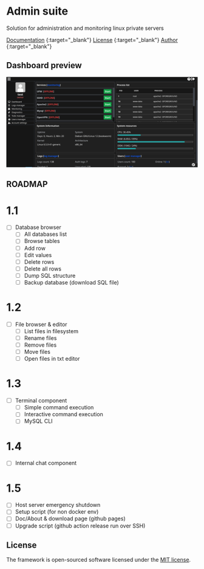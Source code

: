 # Admin suite
Solution for administration and monitoring linux private servers

[Documentation](https://github.com/lordbecvold/admin-suite/blob/main/DOC.MD) {:target="_blank"}
[License](https://github.com/lordbecvold/admin-suite/blob/main/LICENSE) {:target="_blank"}
[Author](https://becvar.xyz) {:target="_blank"}

## Dashboard preview
![Dashboard](.github/assets/preview.png)

## ROADMAP
# 1.1
- [ ] Database browser
    - [ ] All databases list
    - [ ] Browse tables
    - [ ] Add row
    - [ ] Edit values
    - [ ] Delete rows
    - [ ] Delete all rows
    - [ ] Dump SQL structure
    - [ ] Backup database (download SQL file)

# 1.2
- [ ] File browser & editor
    - [ ] List files in filesystem
    - [ ] Rename files
    - [ ] Remove files
    - [ ] Move files
    - [ ] Open files in txt editor

# 1.3
- [ ] Terminal component
    - [ ] Simple command execution
    - [ ] Interactive command execution
    - [ ] MySQL CLI

# 1.4
- [ ] Internal chat component

# 1.5
- [ ] Host server emergency shutdown
- [ ] Setup script (for non docker env)
- [ ] Doc/About & download page (github pages)
- [ ] Upgrade script (github action release run over SSH)

## License
The framework is open-sourced software licensed under the [MIT license](https://opensource.org/licenses/MIT).
